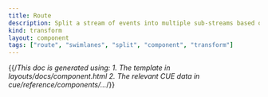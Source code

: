 ```yaml
---
title: Route
description: Split a stream of events into multiple sub-streams based on user-supplied conditions
kind: transform
layout: component
tags: ["route", "swimlanes", "split", "component", "transform"]
---
```


{{/*This doc is generated using:
     1. The template in layouts/docs/component.html
2. The relevant CUE data in cue/reference/components/...*/}}

